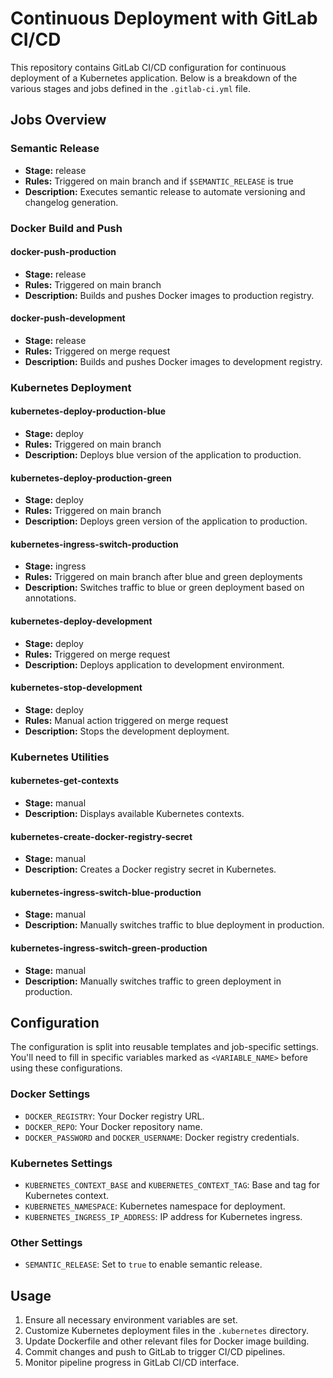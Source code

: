 # Continuous Deployment with GitLab CI/CD

This repository contains GitLab CI/CD configuration for continuous deployment of a Kubernetes application. Below is a breakdown of the various stages and jobs defined in the `.gitlab-ci.yml` file.

## Jobs Overview

### Semantic Release

- **Stage:** release
- **Rules:** Triggered on main branch and if `$SEMANTIC_RELEASE` is true
- **Description:** Executes semantic release to automate versioning and changelog generation.

### Docker Build and Push

#### docker-push-production

- **Stage:** release
- **Rules:** Triggered on main branch
- **Description:** Builds and pushes Docker images to production registry.

#### docker-push-development

- **Stage:** release
- **Rules:** Triggered on merge request
- **Description:** Builds and pushes Docker images to development registry.

### Kubernetes Deployment

#### kubernetes-deploy-production-blue

- **Stage:** deploy
- **Rules:** Triggered on main branch
- **Description:** Deploys blue version of the application to production.

#### kubernetes-deploy-production-green

- **Stage:** deploy
- **Rules:** Triggered on main branch
- **Description:** Deploys green version of the application to production.

#### kubernetes-ingress-switch-production

- **Stage:** ingress
- **Rules:** Triggered on main branch after blue and green deployments
- **Description:** Switches traffic to blue or green deployment based on annotations.

#### kubernetes-deploy-development

- **Stage:** deploy
- **Rules:** Triggered on merge request
- **Description:** Deploys application to development environment.

#### kubernetes-stop-development

- **Stage:** deploy
- **Rules:** Manual action triggered on merge request
- **Description:** Stops the development deployment.

### Kubernetes Utilities

#### kubernetes-get-contexts

- **Stage:** manual
- **Description:** Displays available Kubernetes contexts.

#### kubernetes-create-docker-registry-secret

- **Stage:** manual
- **Description:** Creates a Docker registry secret in Kubernetes.

#### kubernetes-ingress-switch-blue-production

- **Stage:** manual
- **Description:** Manually switches traffic to blue deployment in production.

#### kubernetes-ingress-switch-green-production

- **Stage:** manual
- **Description:** Manually switches traffic to green deployment in production.

## Configuration

The configuration is split into reusable templates and job-specific settings. You'll need to fill in specific variables marked as `<VARIABLE_NAME>` before using these configurations.

### Docker Settings

- `DOCKER_REGISTRY`: Your Docker registry URL.
- `DOCKER_REPO`: Your Docker repository name.
- `DOCKER_PASSWORD` and `DOCKER_USERNAME`: Docker registry credentials.

### Kubernetes Settings

- `KUBERNETES_CONTEXT_BASE` and `KUBERNETES_CONTEXT_TAG`: Base and tag for Kubernetes context.
- `KUBERNETES_NAMESPACE`: Kubernetes namespace for deployment.
- `KUBERNETES_INGRESS_IP_ADDRESS`: IP address for Kubernetes ingress.

### Other Settings

- `SEMANTIC_RELEASE`: Set to `true` to enable semantic release.

## Usage

1. Ensure all necessary environment variables are set.
2. Customize Kubernetes deployment files in the `.kubernetes` directory.
3. Update Dockerfile and other relevant files for Docker image building.
4. Commit changes and push to GitLab to trigger CI/CD pipelines.
5. Monitor pipeline progress in GitLab CI/CD interface.
